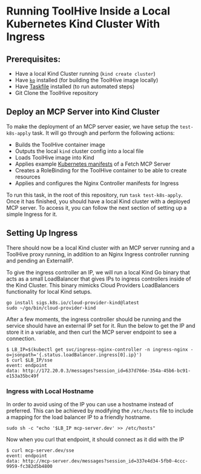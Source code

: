 # Running ToolHive Inside a Local Kubernetes Kind Cluster With Ingress

## Prerequisites:
- Have a local Kind Cluster running (`kind create cluster`)
- Have [`ko`](https://ko.build/install/) installed (for building the ToolHive image locally)
- Have [Taskfile](https://taskfile.dev/installation/) installed (to run automated steps)
- Git Clone the ToolHive repository

## Deploy an MCP Server into Kind Cluster

To make the deployment of an MCP server easier, we have setup the `test-k8s-apply` task. It will go through and perform the following actions:
- Builds the ToolHive container image
- Outputs the local `kind` cluster config into a local file
- Loads ToolHive image into Kind
- Applies example [Kubernetes manifests](../deploy/k8s/thv.yaml) of a Fetch MCP Server
- Creates a RoleBinding for the ToolHive container to be able to create resources
- Applies and configures the Nginx Controller manifests for Ingress

To run this task, in the root of this repository, run `task test-k8s-apply`. Once it has finished, you should have a local Kind cluster with a deployed MCP server. To access it, you can follow the next section of setting up a simple Ingress for it.

## Setting Up Ingress

There should now be a local Kind cluster with an MCP server running and a ToolHive proxy running, in addition to an Nginx Ingress controller running and pending an ExternalIP.

To give the ingress controller an IP, we will run a local Kind Go binary that acts as a small LoadBalancer that gives IPs to ingress controllers inside of the Kind Cluster. This binary mimicks Cloud Providers LoadBalancers functionality for local Kind setups.

```shell
go install sigs.k8s.io/cloud-provider-kind@latest
sudo ~/go/bin/cloud-provider-kind
```

After a few moments, the ingress controller should be running and the service should have an external IP set for it. Run the below to get the IP and store it in a variable, and then curl the MCP server endpoint to see a connection.

```shell
$ LB_IP=$(kubectl get svc/ingress-nginx-controller -n ingress-nginx -o=jsonpath='{.status.loadBalancer.ingress[0].ip}')
$ curl $LB_IP/sse
event: endpoint
data: http://172.20.0.3/messages?session_id=637d766e-354a-45b6-bc91-e153a35bc49f
```

### Ingress with Local Hostname

In order to avoid using of the IP you can use a hostname instead of preferred. This can be achieved by modifying the `/etc/hosts` file to include a mapping for the load balancer IP to a friendly hostname.

```shell
sudo sh -c "echo '$LB_IP mcp-server.dev' >> /etc/hosts"
```

Now when you curl that endpoint, it should connect as it did with the IP

```shell
$ curl mcp-server.dev/sse
event: endpoint
data: http://mcp-server.dev/messages?session_id=337e4d34-5fb0-4ccc-9959-fc382d5b4800
```
